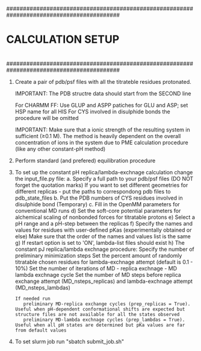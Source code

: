 ##########################################################################################
#                                                                                        #
#                                                                                        #
#                                  CALCULATION SETUP                                     #
#                                                                                        #
#                                                                                        #
##########################################################################################

1. Create a pair of pdb/psf files with all the titrateble residues protonated.

   IMPORTANT: The PDB structre data should start from the SECOND line

   For CHARMM FF:
   Use GLUP and ASPP patiches for GLU and ASP; set HSP name for all HIS
   For CYS involved in disulphide bonds the procedure will be omitted

   IMPORTANT: Make sure that a ionic strength of the resulting system in sufficient (≥0.1 M).
              The method is heavily dependent on the overall concentration of ions in the system 
              due to PME calculation procedure (like any other constant-pH method) 

2. Perform standard (and prefered) equilibration procedure

3. To set up the constant pH replica/lambda-exchnage calculation change the input_file.py file:
    a. Specify a full path to your pdb/psf files (DO NOT forget the quotation marks)
       If you want to set different geometries for different replicas - put the paths to correspondong pdb files to pdb_state_files
    b. Put the PDB numbers of CYS residues involved in disulphide bond (Temporary)
    c. Fill in the OpenMM parameters for conventional MD runs
    d) Set the soft-core potential parameters for alchemical scaling of nonbonded forces for titratable  protons
    e) Select a pH range and a pH-step between the replicas
    f) Specify the names and values for residues with user-defined pKas (experimentally obtained or else)
       Make sure that the order of the names and values list is the same
    g) If restart option is set to 'ON', lambda-list files should exist
    h) The constant pJ replica/lambda exchnage procedure:
       Specify the number of preliminary minimization steps
       Set the percent amount of randomly titratable chosen residues for lambda-exchnage attempt (default is 0.1 - 10%)
       Set the number of iterations of MD - replica exchnage - MD lambda exchnage cycle
       Set the number of MD steps before replica exchange attempt (MD_nsteps_replicas) and lambda-exchnage attempt (MD_nsteps_lambdas)

       If needed run
          preliminary MD-replica exchange cycles (prep_replicas = True). Useful when pH-dependent conformational shifts are expected but structure files are not available for all the states observed
          preliminary MD-lambda exchnage cycles (prep_lambdas = True). Useful when all pH states are determined but pKa values are far from default values

4. To set slurm job run "sbatch submit_job.sh"
       

